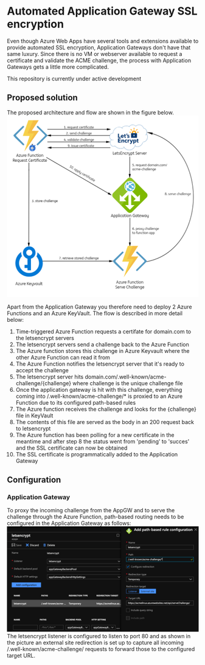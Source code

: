 # Automated Application Gateway SSL encryption
Even though Azure Web Apps have several tools and extensions available to provide automated SSL encryption, Application Gateways don't have that same luxury. Since there is no VM or webserver available to request a certificate and validate the ACME challenge, the process with Application Gateways gets a little more complicated.

This repository is currently under active development

## Proposed solution
The proposed architecture and flow are shown in the figure below.
![](img/architecture-ssl-gateways.png)

Apart from the Application Gateway you therefore need to deploy 2 Azure Functions and an Azure KeyVault. The flow is described in more detail below:
1. Time-triggered Azure Function requests a certifate for domain.com to the letsencrypt servers
2. The letsencrypt servers send a challenge back to the Azure Function
3. The Azure function stores this challenge in Azure Keyvault where the other Azure Function can read it from
4. The Azure Function notifies the letsencrypt server that it's ready to accept the challenge
5. The letsencrypt server hits domain.com/.well-known/acme-challenge/{challenge} where challenge is the unique challenge file
6. Once the application gateway is hit with this challenge, everything coming into /.well-known/acme-challenge/* is proxied to an Azure Function due to its configured path-based rules
7. The Azure function receives the challenge and looks for the {challenge} file in KeyVault
8. The contents of this file are served as the body in an 200 request back to letsencrypt
9. The Azure function has been polling for a new certificate in the meantime and after step 8 the status went from 'pending' to 'succes' and the SSL certificate can now be obtained
10. The SSL certificate is programmatically added to the Application Gateway

## Configuration

### Application Gateway
To proxy the incoming challenge from the AppGW and to serve the challenge through the Azure Function, path-based routing needs to be configured in the Application Gateway as follows:
![](img/app-gw-config.png)
The letsencrypt listener is configured to listen to port 80 and as shown in the picture an external site redirection is set up to capture all incoming /.well-known/acme-challenge/ requests to forward those to the configured target URL.
